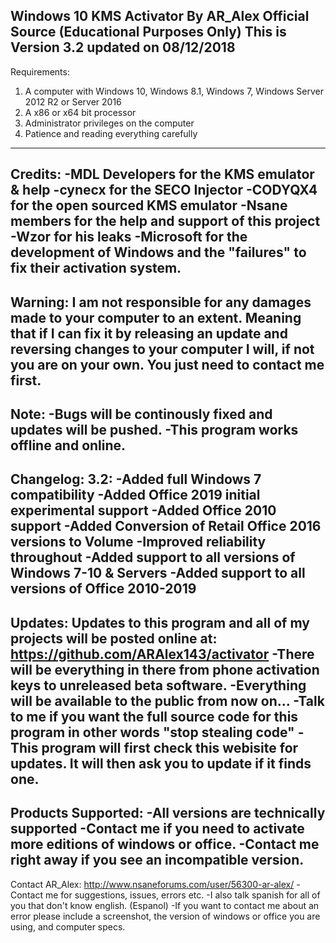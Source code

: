 Windows 10 KMS Activator By AR_Alex Official Source
(Educational Purposes Only)
This is Version 3.2 updated on 08/12/2018
-------------------------------------------------------------------------------------------
Requirements:
1. A computer with Windows 10, Windows 8.1, Windows 7, Windows Server 2012 R2 or Server 2016
2. A x86 or x64 bit processor
3. Administrator privileges on the computer
4. Patience and reading everything carefully
-------------------------------------------------------------------------------------------
Credits:
	  -MDL Developers for the KMS emulator & help
	  -cynecx for the SECO Injector 
	  -CODYQX4 for the open sourced KMS emulator
	  -Nsane members for the help and support of this project 
	  -Wzor for his leaks
	  -Microsoft for the development of Windows and the "failures"
	   to fix their activation system.
-------------------------------------------------------------------------------------------
Warning:
I am not responsible for any damages made to your computer to an extent.
Meaning that if I can fix it by releasing an update and reversing changes to your
computer I will, if not you are on your own. You just need to contact me first.
-------------------------------------------------------------------------------------------
Note:	-Bugs will be continously fixed and updates will be pushed.
  	-This program works offline and online.
-------------------------------------------------------------------------------------------
Changelog:
3.2:	-Added full Windows 7 compatibility
	-Added Office 2019 initial experimental support
	-Added Office 2010 support
	-Added Conversion of Retail Office 2016 versions to Volume
	-Improved reliability throughout
	-Added support to all versions of Windows 7-10 & Servers
	-Added support to all versions of Office 2010-2019
-------------------------------------------------------------------------------------------
Updates:
Updates to this program and all of my projects will be posted online at:
https://github.com/ARAlex143/activator
-There will be everything in there from phone activation keys to unreleased beta software.
-Everything will be available to the public from now on...
-Talk to me if you want the full source code for this program in other words "stop stealing code"
-This program will first check this webisite for updates. It will then ask you to update
if it finds one.
-------------------------------------------------------------------------------------------
Products Supported:
-All versions are technically supported
-Contact me if you need to activate more editions of windows or office. 
-Contact me right away if you see an incompatible version.
-------------------------------------------------------------------------------------------
Contact AR_Alex:
http://www.nsaneforums.com/user/56300-ar-alex/
-Contact me for suggestions, issues, errors etc.
-I also talk spanish for all of you that don't know english. (Espanol)
-If you want to contact me about an error please include a screenshot, the version
 of windows or office you are using, and computer specs.
